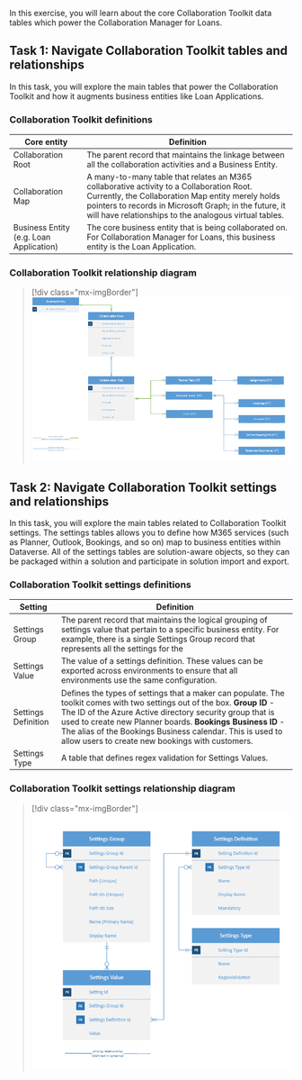 In this exercise, you will learn about the core Collaboration Toolkit data tables which power the Collaboration Manager for Loans.

## Task 1: Navigate Collaboration Toolkit tables and relationships

In this task, you will explore the main tables that power the Collaboration Toolkit and how it augments business entities like Loan Applications.

### Collaboration Toolkit definitions

| Core entity | Definition |
|-------------|------------|
| Collaboration Root | The parent record that maintains the linkage between all the collaboration activities and a Business Entity. |
| Collaboration Map | A many-to-many table that relates an M365 collaborative activity to a Collaboration Root. Currently, the Collaboration Map entity merely holds pointers to records in Microsoft Graph; in the future, it will have relationships to the analogous virtual tables. |
| Business Entity (e.g. Loan Application) | The core business entity that is being collaborated on. For Collaboration Manager for Loans, this business entity is the Loan Application. |

### Collaboration Toolkit relationship diagram

> [!div class="mx-imgBorder"]
> [![Diagram showing the Collaboration Toolkit relationship.](../media/relationship-diagram.png)](../media/relationship-diagram.png#lightbox)

## Task 2: Navigate Collaboration Toolkit settings and relationships

In this task, you will explore the main tables related to Collaboration Toolkit settings. The settings tables allows you to define how M365 services (such as Planner, Outlook, Bookings, and so on) map to business entities within Dataverse. All of the settings tables are solution-aware objects, so they can be packaged within a solution and participate in solution import and export.

### Collaboration Toolkit settings definitions

| Setting | Definition |
|---------|------------|
| Settings Group | The parent record that maintains the logical grouping of settings value that pertain to a specific business entity. For example, there is a single Settings Group record that represents all the settings for the |
| Settings Value | The value of a settings definition. These values can be exported across environments to ensure that all environments use the same configuration. |
| Settings Definition | Defines the types of settings that a maker can populate. The toolkit comes with two settings out of the box. **Group ID** - The ID of the Azure Active directory security group that is used to create new Planner boards. **Bookings Business ID** - The alias of the Bookings Business calendar. This is used to allow users to create new bookings with customers.|
| Settings Type | A table that defines regex validation for Settings Values. |

### Collaboration Toolkit settings relationship diagram

> [!div class="mx-imgBorder"]
> [![Diagram of the Collaboration Toolkit settings relationship.](../media/settings-relationship.png)](../media/settings-relationship.png#lightbox)
